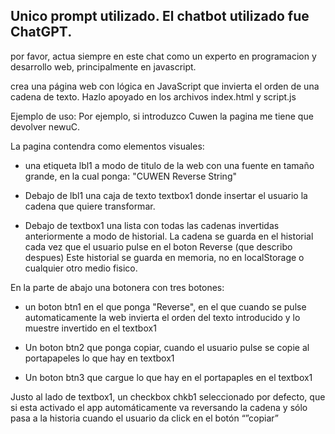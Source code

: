 ## Unico prompt utilizado. El chatbot utilizado fue ChatGPT.

por favor, actua siempre en este chat como un experto en programacion y desarrollo web, principalmente en javascript. 

crea una página web con lógica en JavaScript que invierta el orden de una cadena de texto. Hazlo apoyado en los archivos index.html y script.js

Ejemplo de uso: Por ejemplo, si introduzco Cuwen la pagina me tiene que devolver newuC. 


La pagina contendra como elementos visuales: 

- una etiqueta lbl1 a modo de titulo de la web con una fuente en tamaño grande, en la cual ponga: "CUWEN Reverse String"

- Debajo de lbl1 una caja de texto textbox1 donde insertar el usuario la cadena que quiere transformar. 

- Debajo de textbox1 una lista con todas las cadenas invertidas anteriormente a modo de historial. La cadena se guarda en el historial cada vez que el usuario pulse en el boton Reverse (que describo despues)
Este historial se guarda en memoria, no en localStorage o cualquier otro medio fisico.



En la parte de abajo una botonera con tres botones: 

- un boton btn1 en el que ponga "Reverse", en el que cuando se pulse automaticamente la web invierta el orden del texto introducido y lo muestre invertido en el textbox1

- Un  boton btn2 que ponga copiar, cuando el usuario pulse se copie al portapapeles lo que hay en textbox1

- Un boton btn3 que cargue lo que hay en el portapaples en el textbox1 


Justo al lado de textbox1, un checkbox chkb1 seleccionado por defecto, que si esta activado el app automáticamente va reversando la cadena y sólo pasa a la historia cuando el usuario da click en el botón “”copiar”

